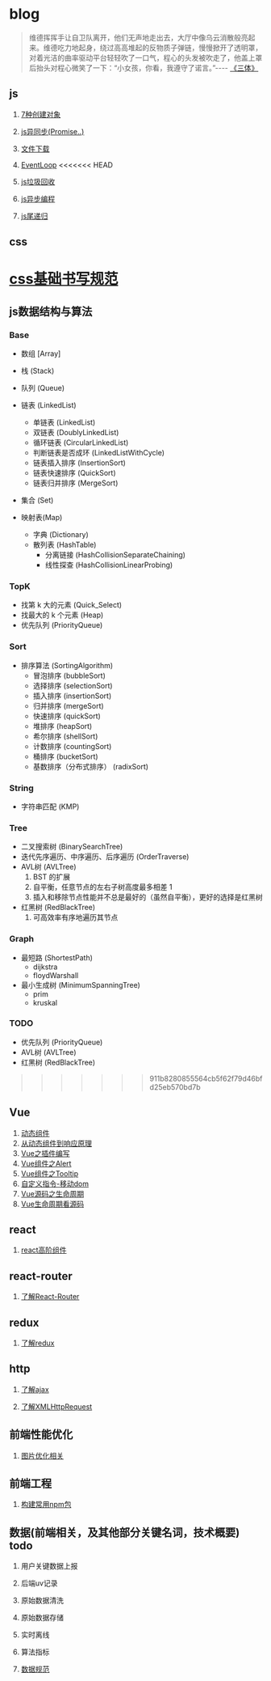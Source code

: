 # blog

> 维德挥挥手让自卫队离开，他们无声地走出去，大厅中像乌云消散般亮起来。维德吃力地起身，绕过高高堆起的反物质子弹链，慢慢掀开了透明罩，对着光洁的曲率驱动平台轻轻吹了一口气，程心的头发被吹走了，他盖上罩后抬头对程心微笑了一下：“小女孩，你看，我遵守了诺言。”---- [《三体》](https://www.zhihu.com/question/30124269)


## js
1. [7种创建对象](https://github.com/suoutsky/three-body-problem/issues/1)

2. [js异同步(Promise..)](https://github.com/suoutsky/three-body-problem/issues/4)

3. [文件下载](https://github.com/suoutsky/three-body-problem/issues/15)

4. [EventLoop](https://github.com/suoutsky/three-body-problem/issues/16)
<<<<<<< HEAD

5. [js垃圾回收](https://github.com/suoutsky/three-body-problem/issues/21)

6. [js异步编程](https://github.com/suoutsky/three-body-problem/issues/22)

7. [js尾递归](https://github.com/suoutsky/three-body-problem/issues/23)

## css
[css基础书写规范](https://github.com/suoutsky/three-body-problem/issues/19)
=======
## js数据结构与算法


### Base
- 数组 [Array]

- 栈 (Stack)

- 队列 (Queue)
    
- 链表 (LinkedList)
    - 单链表 (LinkedList)
    - 双链表 (DoublyLinkedList)
    - 循环链表 (CircularLinkedList)
    - 判断链表是否成环 (LinkedListWithCycle)
    - 链表插入排序 (InsertionSort)
    - 链表快速排序 (QuickSort)
    - 链表归并排序 (MergeSort)
- 集合 (Set)

- 映射表(Map)
    - 字典 (Dictionary)
    - 散列表 (HashTable)
        - 分离链接 (HashCollisionSeparateChaining)
        - 线性探查 (HashCollisionLinearProbing)

### TopK       
- 找第 k 大的元素 (Quick_Select)
- 找最大的 k 个元素 (Heap)
- 优先队列 (PriorityQueue)

### Sort
- 排序算法 (SortingAlgorithm)
    - 冒泡排序 (bubbleSort)
    - 选择排序 (selectionSort)
    - 插入排序 (insertionSort)
    - 归并排序 (mergeSort)
    - 快速排序 (quickSort)
    - 堆排序 (heapSort)
    - 希尔排序 (shellSort)
    - 计数排序 (countingSort)
    - 桶排序 (bucketSort)
    - 基数排序（分布式排序） (radixSort)

### String
- 字符串匹配 (KMP)

### Tree
- 二叉搜索树 (BinarySearchTree)
- 迭代先序遍历、中序遍历、后序遍历 (OrderTraverse)
- AVL树 (AVLTree)
    1. BST 的扩展
    1. 自平衡，任意节点的左右子树高度最多相差 1
    2. 插入和移除节点性能并不总是最好的（虽然自平衡），更好的选择是红黑树
- 红黑树 (RedBlackTree)
    1. 可高效率有序地遍历其节点

### Graph
- 最短路 (ShortestPath)
    - dijkstra
    - floydWarshall
- 最小生成树 (MinimumSpanningTree)
    - prim
    - kruskal

### TODO
- 优先队列 (PriorityQueue)
- AVL树 (AVLTree)
- 红黑树 (RedBlackTree)
>>>>>>> 911b8280855564cb5f62f79d46bfd25eb570bd7b
## Vue

1. [动态组件](https://github.com/suoutsky/three-body-problem/issues/3)
2. [从动态组件到响应原理](https://github.com/suoutsky/three-body-problem/issues/6)
3. [Vue之插件编写](https://github.com/suoutsky/three-body-problem/issues/8)
4. [Vue组件之Alert](https://github.com/suoutsky/three-body-problem/issues/9)
5. [Vue组件之Tooltip](https://github.com/suoutsky/three-body-problem/issues/10)
6. [自定义指令-移动dom](https://github.com/suoutsky/three-body-problem/issues/14)
7. [Vue源码之生命周期](https://github.com/suoutsky/three-body-problem/issues/17)
8. [Vue生命周期看源码](https://github.com/suoutsky/three-body-problem/issues/18)
## react
1. [react高阶组件](https://github.com/suoutsky/three-body-problem/issues/12)

## react-router
1. [了解React-Router](https://github.com/suoutsky/three-body-problem/issues/14)

## redux
1. [了解redux](https://github.com/suoutsky/three-body-problem/issues/13)

## http

1. [了解ajax](https://github.com/suoutsky/three-body-problem/issues/2)

2. [了解XMLHttpRequest](https://github.com/suoutsky/three-body-problem/issues/7)

## 前端性能优化

1. [图片优化相关](https://github.com/suoutsky/three-body-problem/issues/11)

## 前端工程
1. [构建常用npm包](https://github.com/suoutsky/three-body-problem/issues/5)

## 数据(前端相关，及其他部分关键名词，技术概要)   todo
1. 用户关键数据上报 
2. 后端uv记录
3. 原始数据清洗
4. 原始数据存储
5. 实时离线
6. 算法指标

1. [数据规范](https://github.com/suoutsky/three-body-problem/issues/20)
